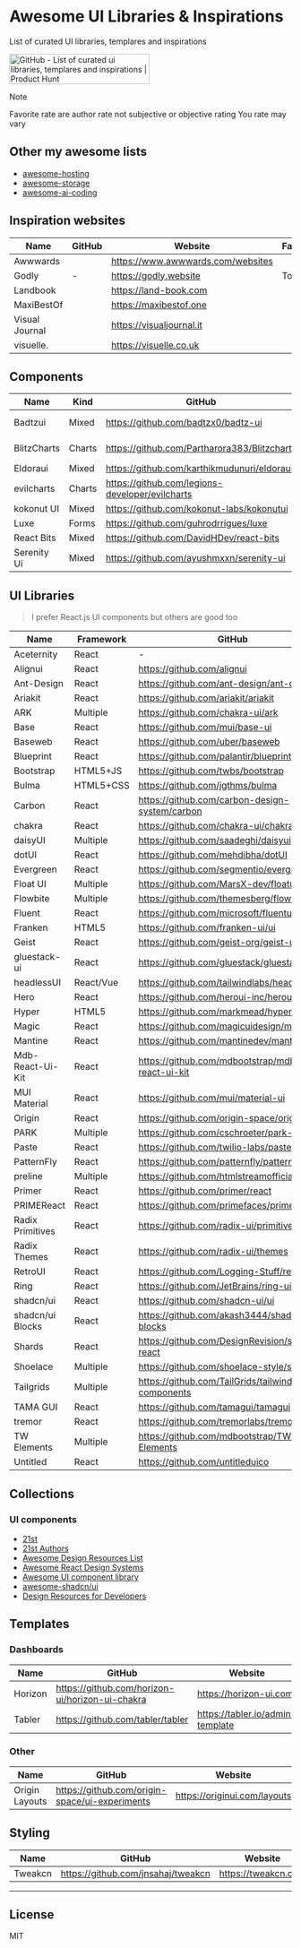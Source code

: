 # Awesome UI Libraries & Inspirations

List of curated UI libraries, templares and inspirations

<a href="https://www.producthunt.com/products/github-175?embed=true&utm_source=badge-featured&utm_medium=badge&utm_source=badge-github&#0045;bbe0807f&#0045;fef0&#0045;4a85&#0045;a768&#0045;da8594b72d36" target="_blank"><img src="https://api.producthunt.com/widgets/embed-image/v1/featured.svg?post_id=1010033&theme=light&t=1756301663548" alt="GitHub - List&#0032;of&#0032;curated&#0032;ui&#0032;libraries&#0044;&#0032;templares&#0032;and&#0032;inspirations | Product Hunt" style="width: 250px; height: 54px;" width="250" height="54" /></a>

> [!NOTE]
> Favorite rate are author rate not subjective or objective rating
> You rate may vary

## Other my awesome lists

- [awesome-hosting](https://github.com/dalisoft/awesome-hosting)
- [awesome-storage](https://github.com/dalisoft/awesome-storage)
- [awesome-ai-coding](https://github.com/dalisoft/awesome-ai-coding)

## Inspiration websites

| Name           | GitHub | Website                             | Favorite |
| -------------- | ------ | ----------------------------------- | -------- |
| Awwwards       |        | <https://www.awwwards.com/websites> |          |
| Godly          | -      | <https://godly.website>             | Top 1    |
| Landbook       |        | <https://land-book.com>             |          |
| MaxiBestOf     |        | <https://maxibestof.one>            |          |
| Visual Journal |        | <https://visualjournal.it>          |          |
| visuelle.      |        | <https://visuelle.co.uk>            |          |

## Components

| Name        | Kind   | GitHub                                            | Website                           | PRO                             | Favorite |
| ----------- | ------ | ------------------------------------------------- | --------------------------------- | ------------------------------- | -------- |
| Badtzui     | Mixed  | <https://github.com/badtzx0/badtz-ui>             | <https://www.badtz-ui.com>        | [Yes](https://pro.badtz-ui.com) | -        |
| BlitzCharts | Charts | <https://github.com/Partharora383/Blitzcharts>    | <https://blitz-charts.vercel.app> | -                               |          |
| Eldoraui    | Mixed  | <https://github.com/karthikmudunuri/eldoraui>     | <https://www.eldoraui.site>       | -                               | -        |
| evilcharts  | Charts | <https://github.com/legions-developer/evilcharts> | <https://evilcharts.com>          | -                               |          |
| kokonut UI  | Mixed  | <https://github.com/kokonut-labs/kokonutui>       | <https://kokonutui.com>           | [Yes](https://kokonutui.pro)    |          |
| Luxe        | Forms  | <https://github.com/guhrodrrigues/luxe>           | <https://www.luxeui.com>          | -                               | -        |
| React Bits  | Mixed  | <https://github.com/DavidHDev/react-bits>         | <https://reactbits.dev>           | -                               | Top 1    |
| Serenity Ui | Mixed  | <https://github.com/ayushmxxn/serenity-ui>        | <https://www.serenity-ui.com>     | -                               | -        |

## UI Libraries

> I prefer React.js UI components but others are good too

| Name             | Framework | GitHub                                                | Website                                        | PRO                                                    | Favorite |
| ---------------- | --------- | ----------------------------------------------------- | ---------------------------------------------- | ------------------------------------------------------ | -------- |
| Aceternity       | React     | -                                                     | <https://ui.aceternity.com>                    | [Yes](https://pro.aceternity.com)                      | Top 2    |
| Alignui          | React     | <https://github.com/alignui>                          | <https://www.alignui.com>                      | [Yes](https://pro.alignui.com)                         | Top 5    |
| Ant-Design       | React     | <https://github.com/ant-design/ant-design>            | <https://ant.design>                           | -                                                      | -        |
| Ariakit          | React     | <https://github.com/ariakit/ariakit>                  | <https://ariakit.org>                          | [Yes](https://ariakit.org/plus)                        | Top 5    |
| ARK              | Multiple  | <https://github.com/chakra-ui/ark>                    | <https://ark-ui.com>                           | [Yes](https://ark-ui.com/plus)                         | Top 5    |
| Base             | React     | <https://github.com/mui/base-ui>                      | <https://base-ui.com>                          | -                                                      | Top 4    |
| Baseweb          | React     | <https://github.com/uber/baseweb>                     | <https://baseweb.design>                       | -                                                      | -        |
| Blueprint        | React     | <https://github.com/palantir/blueprint>               | <https://blueprintjs.com>                      | -                                                      | -        |
| Bootstrap        | HTML5+JS  | <https://github.com/twbs/bootstrap>                   | <https://getbootstrap.com>                     | -                                                      | -        |
| Bulma            | HTML5+CSS | <https://github.com/jgthms/bulma>                     | <https://bulma.io>                             | -                                                      | Top 5    |
| Carbon           | React     | <https://github.com/carbon-design-system/carbon>      | <https://carbondesignsystem.com>               | -                                                      | -        |
| chakra           | React     | <https://github.com/chakra-ui/chakra-ui>              | <https://chakra-ui.com>                        | [Yes](https://pro.chakra-ui.com)                       | Top 4    |
| daisyUI          | Multiple  | <https://github.com/saadeghi/daisyui>                 | <https://daisyui.com>                          | -                                                      | -        |
| dotUI            | React     | <https://github.com/mehdibha/dotUI>                   | <https://dotui.org>                            | -                                                      | Top 3    |
| Evergreen        | React     | <https://github.com/segmentio/evergreen>              | -                                              | -                                                      | -        |
| Float UI         | Multiple  | <https://github.com/MarsX-dev/floatui>                | <https://floatui.com>                          | -                                                      | -        |
| Flowbite         | Multiple  | <https://github.com/themesberg/flowbite>              | <https://flowbite.com>                         | -                                                      | -        |
| Fluent           | React     | <https://github.com/microsoft/fluentui>               | <https://react.fluentui.dev>                   | -                                                      | -        |
| Franken          | HTML5     | <https://github.com/franken-ui/ui>                    | <https://franken-ui.dev>                       | -                                                      | -        |
| Geist            | React     | <https://github.com/geist-org/geist-ui>               | <https://geist-ui.dev>                         | -                                                      | -        |
| gluestack-ui     | React     | <https://github.com/gluestack/gluestack-ui>           | <https://gluestack.io>                         | -                                                      | Top 4    |
| headlessUI       | React/Vue | <https://github.com/tailwindlabs/headlessui>          | <https://headlessui.com>                       | -                                                      | -        |
| Hero             | React     | <https://github.com/heroui-inc/heroui>                | <https://www.heroui.com>                       | -                                                      | Top 6    |
| Hyper            | HTML5     | <https://github.com/markmead/hyperui>                 | <https://www.hyperui.dev>                      | -                                                      | -        |
| Magic            | React     | <https://github.com/magicuidesign/magicui>            | <https://magicui.design>                       | -                                                      | Top 2    |
| Mantine          | React     | <https://github.com/mantinedev/mantine>               | <https://mantine.dev>                          | -                                                      | Top 4    |
| Mdb-React-Ui-Kit | React     | <https://github.com/mdbootstrap/mdb-react-ui-kit>     | <https://mdbootstrap.com>                      | [Yes](https://mdbootstrap.com/pro)                     | -        |
| MUI Material     | React     | <https://github.com/mui/material-ui>                  | <https://mui.com/material-ui>                  | -                                                      | -        |
| Origin           | React     | <https://github.com/origin-space/originui>            | <https://originui.com>                         | -                                                      | -        |
| PARK             | Multiple  | <https://github.com/cschroeter/park-ui>               | <https://park-ui.com>                          | -                                                      | -        |
| Paste            | React     | <https://github.com/twilio-labs/paste>                | <https://paste.twilio.design>                  |                                                        | -        |
| PatternFly       | React     | <https://github.com/patternfly/patternfly>            | <https://www.patternfly.org>                   | -                                                      | -        |
| preline          | Multiple  | <https://github.com/htmlstreamofficial/preline>       | <https://preline.co>                           | [Yes](https://preline.co/pro)                          | Top 6    |
| Primer           | React     | <https://github.com/primer/react>                     | <https://primer.style>                         | -                                                      | -        |
| PRIMEReact       | React     | <https://github.com/primefaces/primereact>            | <https://primereact.org>                       | -                                                      | Top 5    |
| Radix Primitives | React     | <https://github.com/radix-ui/primitives>              | <https://www.radix-ui.com>                     | -                                                      | Top 1    |
| Radix Themes     | React     | <https://github.com/radix-ui/themes>                  | <https://www.radix-ui.com>                     | -                                                      | Top 1    |
| RetroUI          | React     | <https://github.com/Logging-Stuff/retroui>            | <https://www.retroui.dev>                      | [Yes](https://pro.retroui.dev)                         | -        |
| Ring             | React     | <https://github.com/JetBrains/ring-ui>                | <https://jetbrains.github.io/ring-ui>          | -                                                      | -        |
| shadcn/ui        | React     | <https://github.com/shadcn-ui/ui>                     | <https://ui.shadcn.com>                        | -                                                      | Top 3    |
| shadcn/ui Blocks | React     | <https://github.com/akash3444/shadcn-ui-blocks>       | <https://www.shadcnui-blocks.com>              | [Yes](https://pro.shadcnui-blocks.com)                 | Top 5    |
| Shards           | React     | <https://github.com/DesignRevision/shards-react>      | <https://designrevision.com/docs/shards-react> | [Yes](https://designrevision.com/downloads/shards-pro) | -        |
| Shoelace         | Multiple  | <https://github.com/shoelace-style/shoelace>          | <https://shoelace.style>                       | -                                                      | Top 5    |
| Tailgrids        | Multiple  | <https://github.com/TailGrids/tailwind-ui-components> | <https://tailgrids.com>                        | [Yes](https://tailgrids.com/pricing)                   | -        |
| TAMA GUI         | React     | <https://github.com/tamagui/tamagui>                  | <https://tamagui.dev/ui/intro>                 | Yes                                                    | -        |
| tremor           | React     | <https://github.com/tremorlabs/tremor>                | <https://tremor.so>                            | -                                                      | -        |
| TW Elements      | Multiple  | <https://github.com/mdbootstrap/TW-Elements>          | <https://tw-elements.com>                      | [Yes](https://tw-elements.com/pro)                     | -        |
| Untitled         | React     | <https://github.com/untitleduico>                     | <https://www.untitledui.com>                   | [Yes](https://www.untitledui.com/pricing)              | Top 5    |

## Collections

### UI components

- [21st](https://21st.dev)
- [21st Authors](https://21st.dev/authors)
- [Awesome Design Resources List](https://github.com/darelova/Awesome-Design-Resources-List)
- [Awesome React Design Systems](https://github.com/jbranchaud/awesome-react-design-systems)
- [Awesome UI component library](https://github.com/anubhavsrivastava/awesome-ui-component-library)
- [awesome-shadcn/ui](https://github.com/birobirobiro/awesome-shadcn-ui)
- [Design Resources for Developers](https://github.com/bradtraversy/design-resources-for-developers)

## Templates

### Dashboards

| Name    | GitHub                                            | Website                            | PRO                               | Favorite |
| ------- | ------------------------------------------------- | ---------------------------------- | --------------------------------- | -------- |
| Horizon | <https://github.com/horizon-ui/horizon-ui-chakra> | <https://horizon-ui.com>           | [Yes](https://horizon-ui.com/pro) | -        |
| Tabler  | <https://github.com/tabler/tabler>                | <https://tabler.io/admin-template> |                                   | --       |

### Other

| Name           | GitHub                                           | Website                        | PRO | Favorite |
| -------------- | ------------------------------------------------ | ------------------------------ | --- | -------- |
| Origin Layouts | <https://github.com/origin-space/ui-experiments> | <https://originui.com/layouts> | -   | -        |

## Styling

| Name    | GitHub                               | Website               | PRO                                | Favorite |
| ------- | ------------------------------------ | --------------------- | ---------------------------------- | -------- |
| Tweakcn | <https://github.com/jnsahaj/tweakcn> | <https://tweakcn.com> | [Yes](https://tweakcn.com/pricing) | -        |

---

## License

MIT
